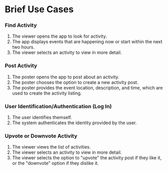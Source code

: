 # Brief Use Cases
### Find Activity
1. The viewer opens the app to look for activity.
2. The app displays events that are happening now or start within the next two hours.
3. The viewer selects an activity to view in more detail.

### Post Activity
1. The poster opens the app to post about an activity.
2. The poster chooses the option to create a new activity post.
3. The poster provides the event location, description, and time, which are used to create the activity listing.

### User Identification/Authentication (Log In)
1. The user identifies themself.
2. The system authenticates the identity provided by the user.

### Upvote or Downvote Activity
1. The viewer views the list of activities.
2. The viewer selects an activity to view in more detail.
3. The viewer selects the option to "upvote" the activity post if they like it, or the "downvote" option if they dislike it.